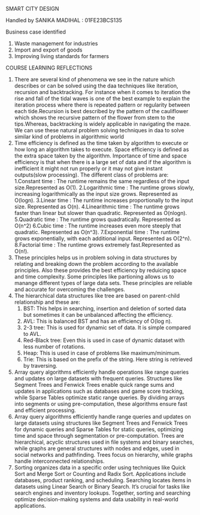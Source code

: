SMART CITY DESIGN

Handled by SANIKA MADIHAL : 01FE23BCS135

Business case identified
1. Waste management for industries
2. Import and export of goods
3. Improving living standards for farmers

COURSE LEARNING REFLECTIONS
1. There are several kind of phenomena we see in the nature which describes or can be solved using the daa techniques like iteration, recursion and backtracking. For instance when it comes to iteration the rise and fall of the tidal waves is one of the best example to explain the iteration process where there is repeated pattern or regularity between each tide.Recursion is best described by the pattern of the cauliflower which shows the recursive pattern of the flower from stem to the tips.Whereas, backtracking is widely applicable in navigating the maze. We can use these natural problem solving techniques in daa to solve similar kind of problems in algorithmic world
2. Time efficiency is defined as the time taken by algorithm to execute or how long an algorithm takes to execute. Space efficiency is defined as the extra space taken by the algorithm. Importance of time and space efficiency is that when there is a large set of data and if the algorithm is inefficient it might not run properly or it may not give instant outputs(slow processing). The different class of problems are:
   1.Constant time : The runtime remains the same regardless of the input size.Represented as O(1).
   2.Logarithmic time : The runtime grows slowly, increasing logarithmically as the input size grows. Represented as O(logn).
   3.Linear time : The runtime increases proportionally to the input size. Represented as O(n).
   4.Linearithmic time : The runtime grows faster than linear but slower than quadratic. Represented as O(nlogn).
   5.Quadratic time : The runtime grows quadratically. Represented as O(n^2)
   6.Cubic time : The runtime increases even more steeply that quadratic. Represented as O(n^3).
   7.Exponential time : The runtime grows exponentially, with each additional input. Represented as O(2^n).
   8.Factorial time : The runtime grows extremely fast.Represented as O(n!).
3. These principles helps us in problem solving in data structures by relating and breaking down the problem according to the available principles. Also these provides the best efficiency by reduicing space and time complexity. Some principles like partioning allows us to manange different types of large data sets. These principles are reliable and accurate for overcoming the challenges.
4. The hierarchical data structures like tree are based on parent-child relationship and these are:
   1. BST: This helps in searching, insertion and deletion of sorted data but sometimes it can be unbalanced affecting the efficiency.
   2. AVL: This is balanced BST and has an efficiency of O(log n).
   3. 2-3 tree: This is used for dynamic set of data. It is simple compared to AVL.
   4. Red-Black tree: Even this is used in case of dynamic dataset with less number of rotations.
   5. Heap: This is used in case of problems like maximum/minimum.
   6. Trie: This is based on the prefix of the string. Here string is retrieved by traversing.
5. Array query algorithms efficiently handle operations like range queries and updates on large datasets with frequent queries. Structures like Segment Trees and Fenwick Trees enable quick range sums and updates in applications such as databases and game score tracking, while Sparse Tables optimize static range queries. By dividing arrays into segments or using pre-computation, these algorithms ensure fast and efficient processing.
6. Array query algorithms efficiently handle range queries and updates on large datasets using structures like Segment Trees and Fenwick Trees for dynamic queries and Sparse Tables for static queries, optimizing time and space through segmentation or pre-computation. Trees are hierarchical, acyclic structures used in file systems and binary searches, while graphs are general structures with nodes and edges, used in social networks and pathfinding. Trees focus on hierarchy, while graphs handle interconnected relationships.
7. Sorting organizes data in a specific order using techniques like Quick Sort and Merge Sort or Counting and Radix Sort. Applications include databases, product ranking, and scheduling. Searching locates items in datasets using Linear Search or Binary Search. It’s crucial for tasks like search engines and inventory lookups. Together, sorting and searching optimize decision-making systems and data usability in real-world applications.
